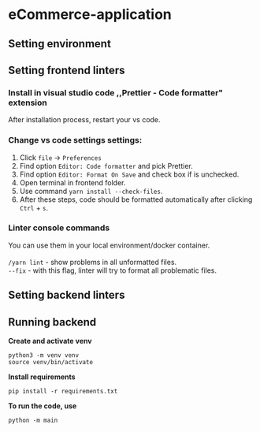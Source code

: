 # eCommerce-application

## Setting environment

## Setting frontend linters
### Install in visual studio code ,,Prettier - Code formatter" extension
After installation process, restart your vs code.
### Change vs code settings settings:
1. Click `file` -> `Preferences`
2. Find option `Editor: Code formatter` and pick Prettier.
3. Find option `Editor: Format On Save` and check box if is unchecked.
4. Open terminal in frontend folder.
5. Use command `yarn install --check-files`. 
6. After these steps, code should be formatted automatically after clicking `Ctrl` + `s`.

### Linter console commands
You can use them in your local environment/docker container.
<br>
<br>
`/yarn lint` - show problems in all unformatted files.
<br>
`--fix` - with this flag, linter will try to format all problematic files.

## Setting backend linters

## Running backend
**Create and activate venv**
```
python3 -m venv venv
source venv/bin/activate
```

**Install requirements**
```
pip install -r requirements.txt
```

**To run the code, use**

```
python -m main
```
